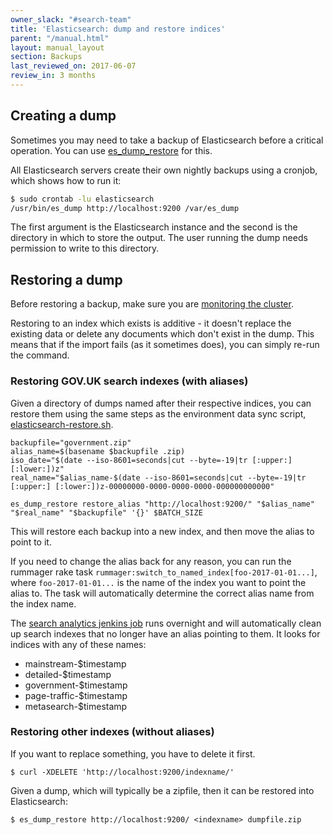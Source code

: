 ```yaml
---
owner_slack: "#search-team"
title: 'Elasticsearch: dump and restore indices'
parent: "/manual.html"
layout: manual_layout
section: Backups
last_reviewed_on: 2017-06-07
review_in: 3 months
---
```


## Creating a dump

Sometimes you may need to take a backup of Elasticsearch before a
critical operation. You can use [es_dump_restore](https://github.com/patientslikeme/es_dump_restore) for this.

All Elasticsearch servers create their own
nightly backups using a cronjob, which shows how to run it:

```bash
$ sudo crontab -lu elasticsearch
/usr/bin/es_dump http://localhost:9200 /var/es_dump
```

The first argument is the Elasticsearch instance and the second is the
directory in which to store the output. The user running the dump needs permission to write to this directory.

## Restoring a dump

Before restoring a backup, make sure you are [monitoring the cluster](/manual/alerts/elasticsearch-cluster-health.html).

Restoring to an index which exists is additive - it doesn't replace the
existing data or delete any documents which don't exist in the dump.
This means that if the import fails (as it sometimes does), you can simply re-run the command.

### Restoring GOV.UK search indexes (with aliases)

Given a directory of dumps named after their respective indices, you can restore them using the same steps as the environment data sync script, [elasticsearch-restore.sh](https://github.com/alphagov/env-sync-and-backup/blob/master/scripts/elasticsearch-restore.sh).

```
backupfile="government.zip"
alias_name=$(basename $backupfile .zip)
iso_date="$(date --iso-8601=seconds|cut --byte=-19|tr [:upper:] [:lower:])z"
real_name="$alias_name-$(date --iso-8601=seconds|cut --byte=-19|tr [:upper:] [:lower:])z-00000000-0000-0000-0000-000000000000"

es_dump_restore restore_alias "http://localhost:9200/" "$alias_name" "$real_name" "$backupfile" '{}' $BATCH_SIZE
```

This will restore each backup into a new index, and then move the alias to point to it.

If you need to change the alias back for any reason, you can run the rummager rake task `rummager:switch_to_named_index[foo-2017-01-01...]`, where `foo-2017-01-01...` is the name of the index you want to point the alias to. The task will automatically determine the correct alias name from the index name.

The [search analytics jenkins job](https://deploy.publishing.service.gov.uk/job/search-fetch-analytics-data/) runs overnight and will automatically clean up search indexes that no longer have an alias pointing to them. It looks for indices with any of these names:

- mainstream-$timestamp
- detailed-$timestamp
- government-$timestamp
- page-traffic-$timestamp
- metasearch-$timestamp

### Restoring other indexes (without aliases)

If you want to replace something, you have to delete it first.

```
$ curl -XDELETE 'http://localhost:9200/indexname/'
```

Given a dump, which will typically be a zipfile, then it can be restored
into Elasticsearch:

```
$ es_dump_restore http://localhost:9200/ <indexname> dumpfile.zip
```
